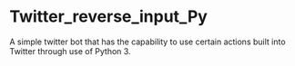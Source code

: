 # Twitter_reverse_input_Py
A simple twitter bot that has the capability to use certain actions built into Twitter through use of Python 3.
